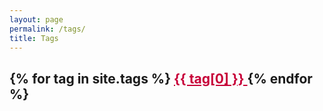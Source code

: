 ```yaml
---
layout: page
permalink: /tags/
title: Tags
---
```

<h2>
    {% for tag in site.tags %}
    <a href="/tags/{{ tag[0] }}/" 
    style="font-size: {{ tag[1] | size | times: 2 | plus: 10 }}px;color:#C70039">
        {{ tag[0] }}
    </a>
    {% endfor %}
</h2>